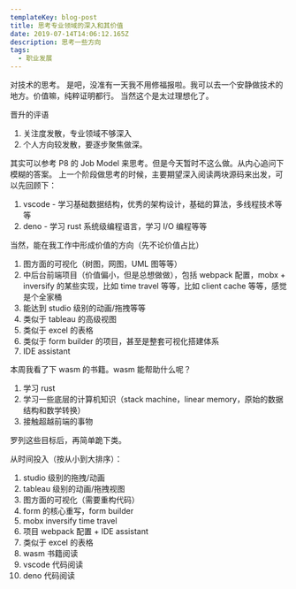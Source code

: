 ```yaml
---
templateKey: blog-post
title: 思考专业领域的深入和其价值
date: 2019-07-14T14:06:12.165Z
description: 思考一些方向
tags:
  - 职业发展
---
```

对技术的思考。
是吧，没准有一天我不用修福报啦。我可以去一个安静做技术的地方。价值嘛，纯粹证明都行。
当然这个是太过理想化了。

晋升的评语

1. 关注度发散，专业领域不够深入
2. 个人方向较发散，要逐步聚焦做深。

其实可以参考 P8 的 Job Model 来思考。但是今天暂时不这么做。从内心追问下模糊的答案。
上一个阶段做思考的时候，主要期望深入阅读两块源码来出发，可以先回顾下：

1. vscode - 学习基础数据结构，优秀的架构设计，基础的算法，多线程技术等等
2. deno - 学习 rust 系统级编程语言，学习 I/O 编程等等

当然，能在我工作中形成价值的方向（先不论价值占比）

1. 图方面的可视化（树图，网图，UML 图等等）
2. 中后台前端项目（价值偏小，但是总想做做），包括 webpack 配置，mobx + inversify 的某些实现，比如 time travel 等等，比如 client cache 等等，感觉是个全家桶
3. 能达到 studio 级别的动画/拖拽等等
4. 类似于 tableau 的高级视图
5. 类似于 excel 的表格
6. 类似于 form builder 的项目，甚至是整套可视化搭建体系
7. IDE assistant

本周我看了下 wasm 的书籍。wasm 能帮助什么呢？

1. 学习 rust
2. 学习一些底层的计算机知识（stack machine，linear memory，原始的数据结构和数学转换）
3. 接触超越前端的事物

罗列这些目标后，再简单跪下类。

从时间投入（按从小到大排序）：

1. studio 级别的拖拽/动画
2. tableau 级别的动画/拖拽视图
3. 图方面的可视化（需要重构代码）
4. form 的核心重写，form builder
5. mobx inversify time travel
6. 项目 webpack 配置 + IDE assistant
7. 类似于 excel 的表格
8. wasm 书籍阅读
9. vscode 代码阅读
10. deno 代码阅读




